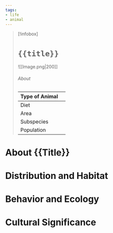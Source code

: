 ```yaml
---
tags:
- life
- animal
---
```

> [!infobox]
> # `{{title}}`
> ![[Image.png|200]]
> ###### About
> | Type of Animal |   |
> | ---- | ---- |
> | Diet |  |
> | Area |  |
> | Subspecies |   |
> | Population |   |

# About {{Title}}



# Distribution and Habitat



# Behavior and Ecology



# Cultural Significance

